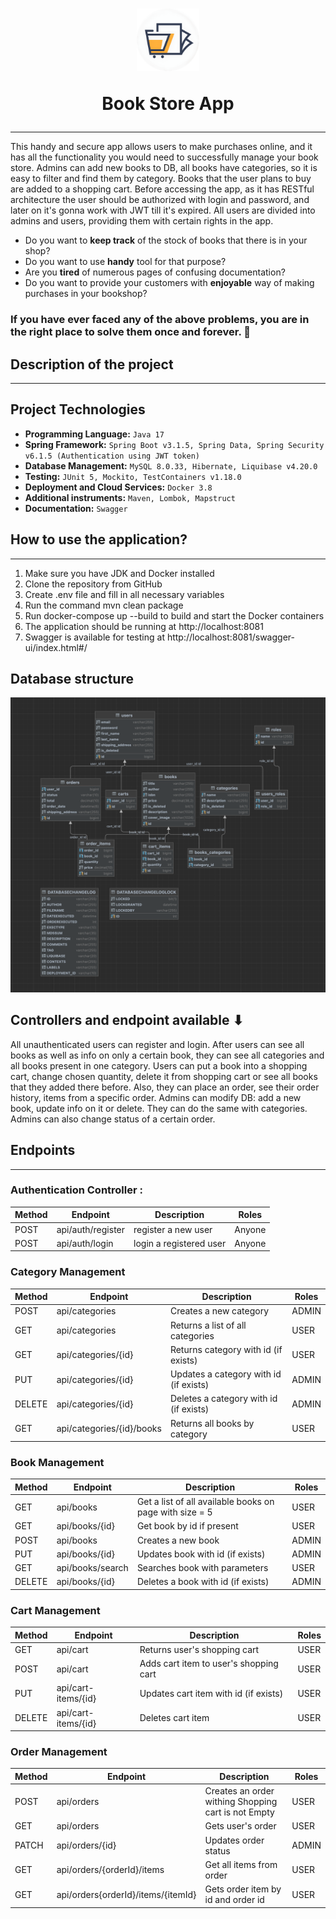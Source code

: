 <h1 align="center">
<img src="./.github/assets/logo.png" width="100" alt="logo">
<p>Book Store App</p>
</h1>

---
This handy and secure app allows users to make purchases online, and it has all the functionality you would need to successfully manage your book store. Admins can add new books to DB, all books have categories, so it is easy to filter and find them by category. Books that the user plans to buy are added to a shopping cart. Before accessing the app, as it has RESTful architecture the user should be authorized with login and password, and later on it's gonna work with JWT till it's expired. All users are divided into admins and users, providing them with certain rights in the app.

* Do you want to **keep track** of the stock of books that there is in your shop?
* Do you want to use **handy** tool for that purpose?
* Are you **tired** of numerous pages of confusing documentation?
* Do you want to provide your customers with **enjoyable** way of making purchases in your bookshop?

###  If you have ever faced any of the above problems, you are in the right place to solve them once and forever. 🎯


## Description of the project

---
## Project Technologies
- **Programming Language:** `Java 17`
- **Spring Framework:** `Spring Boot v3.1.5, Spring Data, Spring Security v6.1.5 (Authentication using JWT token)`
- **Database Management:** `MySQL 8.0.33, Hibernate, Liquibase v4.20.0`
- **Testing:** `JUnit 5, Mockito, TestContainers v1.18.0`
- **Deployment and Cloud Services:** `Docker 3.8`
- **Additional instruments:** `Maven, Lombok, Mapstruct`
- **Documentation:** `Swagger`

## How to use the application?

---
1. Make sure you have JDK and Docker installed
2. Clone the repository from GitHub
3. Create .env file and fill in all necessary variables
4. Run the command mvn clean package
5. Run docker-compose up --build to build and start the Docker containers
6. The application should be running at http://localhost:8081
7. Swagger is available for testing at http://localhost:8081/swagger-ui/index.html#/

## Database structure

![database structure](.github/assets/database.png)

## Controllers and endpoint available ⬇
All unauthenticated users can register and login. After users can see all books as well as info on only
a certain book, they can see all categories and all books present in one category.
Users can put a book into a shopping cart, change chosen quantity, delete it from shopping cart or see all
books that they added there before. Also, they can place an order, see their order history, items from a
specific order.
Admins can modify DB: add a new book, update info on it or delete. They can do the same with categories.
Admins can also change status of a certain order.

## Endpoints
___

### Authentication Controller  :

| Method | Endpoint          | Description             | Roles  |
|--------|-------------------|-------------------------|--------|
| POST   | api/auth/register | register a new user     | Anyone |
| POST   | api/auth/login    | login a registered user | Anyone |

### Category Management

| Method | Endpoint                  | Description                            | Roles |
|--------|---------------------------|----------------------------------------|-------|
| POST   | api/categories            | Creates a new category                 | ADMIN |
| GET    | api/categories            | Returns a list of all categories       | USER  |
| GET    | api/categories/{id}       | Returns category with id (if exists)   | USER  |
| PUT    | api/categories/{id}       | Updates a category with id (if exists) | ADMIN |
| DELETE | api/categories/{id}       | Deletes a category with id (if exists) | ADMIN |
| GET    | api/categories/{id}/books | Returns all books by category          | USER  |

### Book Management

| Method | Endpoint         | Description                                             | Roles |
|--------|------------------|---------------------------------------------------------|-------|
| GET    | api/books        | Get a list of all available books on page with size = 5 | USER  |
| GET    | api/books/{id}   | Get book by id if present                               | USER  |
| POST   | api/books        | Creates a new book                                      | ADMIN |
| PUT    | api/books/{id}   | Updates book with id (if exists)                        | ADMIN |
| GET    | api/books/search | Searches book with parameters                           | USER  |
| DELETE | api/books/{id}   | Deletes a book with id (if exists)                      | ADMIN |


### Cart Management

| Method | Endpoint            | Description                            | Roles |
|--------|---------------------|----------------------------------------|-------|
| GET    | api/cart            | Returns user's shopping cart           | USER  |
| POST   | api/cart            | Adds cart item to user's shopping cart | USER  |
| PUT    | api/cart-items/{id} | Updates cart item with id (if exists)  | USER  |
| DELETE | api/cart-items/{id} | Deletes cart item                      | USER  |


### Order Management

| Method | Endpoint                           | Description                                         | Roles |
|--------|------------------------------------|-----------------------------------------------------|-------|
| POST   | api/orders                         | Creates an order withing Shopping cart is not Empty | USER  |
| GET    | api/orders                         | Gets user's order                                   | USER  |
| PATCH  | api/orders/{id}                    | Updates order status                                | ADMIN |
| GET    | api/orders/{orderId}/items         | Get all items from order                            | USER  |
| GET    | api/orders{orderId}/items/{itemId} | Gets order item by id and order id                  | USER  |